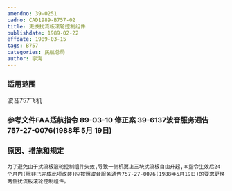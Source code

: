 ```yaml
---
amendno: 39-0251  
cadno: CAD1989-B757-02  
title: 更换扰流板滚轮控制组件  
publishdate: 1989-02-22  
effdate: 1989-03-15  
tags: B757  
categories: 民航总局  
author: 李海  
---
```

  
### 适用范围  
波音757飞机  
  
<!--more-->  
### 参考文件FAA适航指令 89-03-10 修正案 39-6137波音服务通告 757-27-0076(1988年 5月 19日)  
  
### 原因、措施和规定  
    为了避免由于扰流板滚轮控制组件失效,导致一侧机翼上三块扰流板自由升起,本指令生效后24个月内(除非已完成此项改装)应按照波音服务通告757-27-0076(1988年5月19日)的要求更换两侧扰流板滚轮控制组件。  
